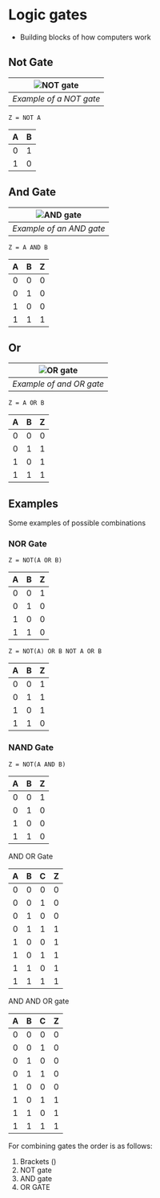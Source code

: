 # Logic gates

* Building blocks of how computers work

## Not Gate

|![NOT gate](https://www.computerscience.gcse.guru/wp-content/uploads/2016/11/NOT-1-255x127.png)|
|:---------------------------------------------------------------------------------------------:|
|                                      *Example of a NOT gate*                                  |

```Z = NOT A```

|A|B|
|:-:|:-:|
|0|1|
|1|0|

## And Gate

|![AND gate](https://www.computerscience.gcse.guru/wp-content/uploads/2016/11/AND-255x127.png)|
|:-------------------------------------------------------------------------------------------:|
|                                      *Example of an AND gate*                               |

```Z = A AND B```

|A|B|Z|
|:-:|:-:|:-:|
|0|0|0|
|0|1|0|
|1|0|0|
|1|1|1|

## Or

|![OR gate](https://www.computerscience.gcse.guru/wp-content/uploads/2016/11/OR-255x127.png)|
|:-----------------------------------------------------------------------------------------:|
|                                      *Example of and OR gate*                             |

```Z = A OR B```

|A|B|Z|
|:-:|:-:|:-:|
|0|0|0|
|0|1|1|
|1|0|1|
|1|1|1|
## Examples

Some examples of possible combinations


### NOR Gate

```Z = NOT(A OR B)```

|A|B|Z|
|:-:|:-:|:-:|
|0|0|1|
|0|1|0|
|1|0|0|
|1|1|0|

```Z = NOT(A) OR B NOT A OR B```

|A|B|Z|
|:-:|:-:|:-:|
|0|0|1|
|0|1|1|
|1|0|1|
|1|1|0|

### NAND Gate

```Z = NOT(A AND B)```

|A|B|Z|
|:-:|:-:|:-:|
|0|0|1|
|0|1|0|
|1|0|0|
|1|1|0|

AND OR Gate

|A|B|C|Z|
|:-:|:-:|:-:|:--:|
|0|0|0|0|
|0|0|1|0|
|0|1|0|0|
|0|1|1|1|
|1|0|0|1|
|1|0|1|1|
|1|1|0|1|
|1|1|1|1|

AND AND OR gate

|A|B|C|Z|
|:-:|:-:|:-:|:--:|
|0|0|0|0|
|0|0|1|0|
|0|1|0|0|
|0|1|1|0|
|1|0|0|0|
|1|0|1|1|
|1|1|0|1|
|1|1|1|1|

For combining gates the order is as follows: 

1.  Brackets ()
2. NOT gate
3. AND gate
4. OR GATE
